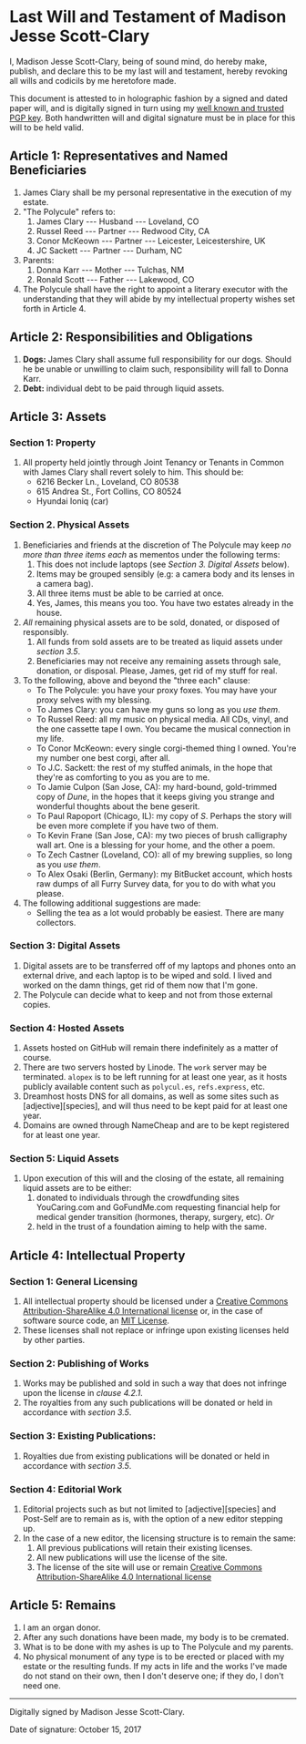 Last Will and Testament of Madison Jesse Scott-Clary
====================================================

I, Madison Jesse Scott-Clary, being of sound mind, do hereby make, publish, and declare this to be my last will and testament, hereby revoking all wills and codicils by me heretofore made.

This document is attested to in holographic fashion by a signed and dated paper will, and is digitally signed in turn using my [well known and trusted PGP key](http://pgp.mit.edu/pks/lookup?op=get&search=0x8361A9B7C55309AB). Both handwritten will and digital signature must be in place for this will to be held valid.

Article 1: Representatives and Named Beneficiaries
--------------------------------------------------

1. James Clary shall be my personal representative in the execution of my estate.
2. "The Polycule" refers to:
    1. James Clary --- Husband --- Loveland, CO
    2. Russel Reed --- Partner --- Redwood City, CA
    3. Conor McKeown --- Partner --- Leicester, Leicestershire, UK
    4. JC Sackett --- Partner --- Durham, NC
3. Parents:
    1. Donna Karr --- Mother --- Tulchas, NM
    2. Ronald Scott --- Father --- Lakewood, CO
4. The Polycule shall have the right to appoint a literary executor with the understanding that they will abide by my intellectual property wishes set forth in Article 4.

Article 2: Responsibilities and Obligations
-------------------------------------------

1. **Dogs:** James Clary shall assume full responsibility for our dogs. Should he be unable or unwilling to claim such, responsibility will fall to Donna Karr.
2. **Debt:** individual debt to be paid through liquid assets.

Article 3: Assets
-----------------

### Section 1: Property

1. All property held jointly through Joint Tenancy or Tenants in Common with James Clary shall revert solely to him. This should be:
    * 6216 Becker Ln., Loveland, CO 80538
    * 615 Andrea St., Fort Collins, CO 80524
    * Hyundai Ioniq (car)

### Section 2. Physical Assets

1. Beneficiaries and friends at the discretion of The Polycule may keep *no more than three items each* as mementos under the following terms:
    1. This does not include laptops (see *Section 3. Digital Assets* below).
    2. Items may be grouped sensibly (e.g: a camera body and its lenses in a camera bag).
    3. All three items must be able to be carried at once.
    4. Yes, James, this means you too. You have two estates already in the house.
2. *All* remaining physical assets are to be sold, donated, or disposed of responsibly.
    1. All funds from sold assets are to be treated as liquid assets under *section 3.5*.
    2. Beneficiaries may not receive any remaining assets through sale, donation, or disposal. Please, James, get rid of my stuff for real.
3. To the following, above and beyond the "three each" clause:
    * To The Polycule: you have your proxy foxes. You may have your proxy selves with my blessing.
    * To James Clary: you can have my guns so long as you *use them*.
    * To Russel Reed: all my music on physical media. All CDs, vinyl, and the one cassette tape I own. You became the musical connection in my life.
    * To Conor McKeown: every single corgi-themed thing I owned. You're my number one best corgi, after all.
    * To J.C. Sackett: the rest of my stuffed animals, in the hope that they're as comforting to you as you are to me.
    * To Jamie Culpon (San Jose, CA): my hard-bound, gold-trimmed copy of *Dune*, in the hopes that it keeps giving you strange and wonderful thoughts about the bene geserit.
    * To Paul Rapoport (Chicago, IL): my copy of *S*. Perhaps the story will be even more complete if you have two of them.
    * To Kevin Frane (San Jose, CA): my two pieces of brush calligraphy wall art. One is a blessing for your home, and the other a poem.
    * To Zech Castner (Loveland, CO): all of my brewing supplies, so long as you *use them*.
    * To Alex Osaki (Berlin, Germany): my BitBucket account, which hosts raw dumps of all Furry Survey data, for you to do with what you please.
4. The following additional suggestions are made:
    * Selling the tea as a lot would probably be easiest. There are many collectors.

### Section 3: Digital Assets

1. Digital assets are to be transferred off of my laptops and phones onto an external drive, and each laptop is to be wiped and sold. I lived and worked on the damn things, get rid of them now that I'm gone.
2. The Polycule can decide what to keep and not from those external copies.

### Section 4: Hosted Assets

1. Assets hosted on GitHub will remain there indefinitely as a matter of course.
2. There are two servers hosted by Linode. The `work` server may be terminated. `alopex` is to be left running for at least one year, as it hosts publicly available content such as `polycul.es`, `refs.express`, etc.
3. Dreamhost hosts DNS for all domains, as well as some sites such as [adjective][species], and will thus need to be kept paid for at least one year.
4. Domains are owned through NameCheap and are to be kept registered for at least one year.

### Section 5: Liquid Assets

1. Upon execution of this will and the closing of the estate, all remaining liquid assets are to be either:
    1. donated to individuals through the crowdfunding sites YouCaring.com and GoFundMe.com requesting financial help for medical gender transition (hormones, therapy, surgery, etc). *Or*
    2. held in the trust of a foundation aiming to help with the same.

Article 4: Intellectual Property
--------------------------------

### Section 1: General Licensing

1. All intellectual property should be licensed under a [Creative Commons Attribution-ShareAlike 4.0 International license](https://creativecommons.org/licenses/by-sa/4.0/) or, in the case of software source code, an [MIT License](https://opensource.org/licenses/MIT).
2. These licenses shall not replace or infringe upon existing licenses held by other parties.

### Section 2: Publishing of Works

1. Works may be published and sold in such a way that does not infringe upon the license in *clause 4.2.1*.
2. The royalties from any such publications will be donated or held in accordance with *section 3.5*.

### Section 3: Existing Publications:

1. Royalties due from existing publications will be donated or held in accordance with *section 3.5*.

### Section 4: Editorial Work

1. Editorial projects such as but not limited to [adjective][species] and Post-Self are to remain as is, with the option of a new editor stepping up.
2. In the case of a new editor, the licensing structure is to remain the same:
    1. All previous publications will retain their existing licenses.
    2. All new publications will use the license of the site.
    3. The license of the site will use or remain [Creative Commons Attribution-ShareAlike 4.0 International license](https://creativecommons.org/licenses/by-sa/4.0/)

Article 5: Remains
------------------

1. I am an organ donor.
2. After any such donations have been made, my body is to be cremated.
3. What is to be done with my ashes is up to The Polycule and my parents.
4. No physical monument of any type is to be erected or placed with my estate or the resulting funds. If my acts in life and the works I've made do not stand on their own, then I don't deserve one; if they do, I don't need one.

----------

Digitally signed by Madison Jesse Scott-Clary.

Date of signature: October 15, 2017

